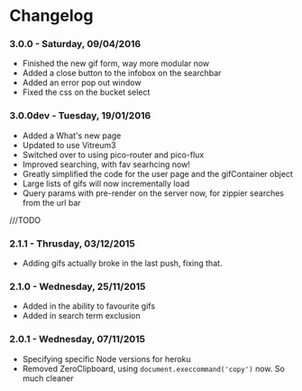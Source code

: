 # Changelog

### 3.0.0 - Saturday, 09/04/2016
- Finished the new gif form, way more modular now
- Added a close button to the infobox on the searchbar
- Added an error pop out window
- Fixed the css on the bucket select



### 3.0.0dev - Tuesday, 19/01/2016
- Added a What's new page
- Updated to use Vitreum3
- Switched over to using pico-router and pico-flux
- Improved searching, with fav searhcing now!
- Greatly simplified the code for the user page and the gifContainer object
- Large lists of gifs will now incrementally load
- Query params with pre-render on the server now, for zippier searches from the url bar

///TODO


### 2.1.1 - Thrusday, 03/12/2015
* Adding gifs actually broke in the last push, fixing that.

### 2.1.0 - Wednesday, 25/11/2015
* Added in the ability to favourite gifs
* Added in search term exclusion

### 2.0.1 - Wednesday, 07/11/2015
* Specifying specific Node versions for heroku
* Removed ZeroClipboard, using `document.execcommand('copy')` now. So much cleaner
